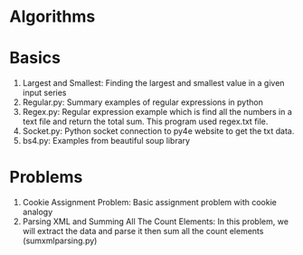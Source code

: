 # Algorithms



# Basics
1. Largest and Smallest: Finding the largest and smallest value in a given input series
2. Regular.py: Summary examples of regular expressions in python
3. Regex.py: Regular expression example which is find all the numbers in a text file and return the total sum. This program used regex.txt file. 
4. Socket.py: Python socket connection to py4e website to get the txt data. 
5. bs4.py: Examples from beautiful soup library


# Problems
1. Cookie Assignment Problem: Basic assignment problem with cookie analogy
2. Parsing XML and Summing All The Count Elements: In this problem, we will extract the data and parse it then sum all the count elements (sumxmlparsing.py)

